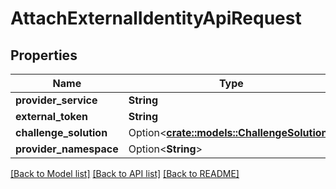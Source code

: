 # AttachExternalIdentityApiRequest

## Properties

Name | Type | Description | Notes
------------ | ------------- | ------------- | -------------
**provider_service** | **String** |  | 
**external_token** | **String** |  | 
**challenge_solution** | Option<[**crate::models::ChallengeSolution**](ChallengeSolution.md)> |  | [optional]
**provider_namespace** | Option<**String**> |  | [optional]

[[Back to Model list]](../README.md#documentation-for-models) [[Back to API list]](../README.md#documentation-for-api-endpoints) [[Back to README]](../README.md)


